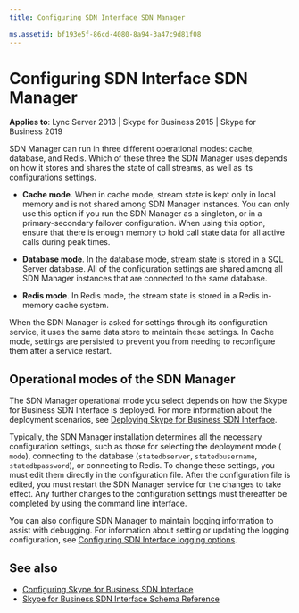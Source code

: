 ```yaml
---
title: Configuring SDN Interface SDN Manager
 
ms.assetid: bf193e5f-86cd-4080-8a94-3a47c9d81f08
---
```



# Configuring SDN Interface SDN Manager

 **Applies to**: Lync Server 2013 | Skype for Business 2015 | Skype for Business 2019

SDN Manager can run in three different operational modes: cache, database, and Redis. Which of these three the SDN Manager uses depends on how it stores and shares the state of call streams, as well as its configurations settings.
  
- **Cache mode**. When in cache mode, stream state is kept only in local memory and is not shared among SDN Manager instances. You can only use this option if you run the SDN Manager as a singleton, or in a primary-secondary failover configuration. When using this option, ensure that there is enough memory to hold call state data for all active calls during peak times.

- **Database mode**. In the database mode, stream state is stored in a SQL Server database. All of the configuration settings are shared among all SDN Manager instances that are connected to the same database.

- **Redis mode**. In Redis mode, the stream state is stored in a Redis in-memory cache system.

When the SDN Manager is asked for settings through its configuration service, it uses the same data store to maintain these settings. In Cache mode, settings are persisted to prevent you from needing to reconfigure them after a service restart.

## Operational modes of the SDN Manager

The SDN Manager operational mode you select depends on how the Skype for Business SDN Interface is deployed. For more information about the deployment scenarios, see [Deploying Skype for Business SDN Interface](deploying-the-sdn-interface.md).
  
Typically, the SDN Manager installation determines all the necessary configuration settings, such as those for selecting the deployment mode ( `mode`), connecting to the database (`statedbserver`, `statedbusername`, `statedbpassword`), or connecting to Redis. To change these settings, you must edit them directly in the configuration file. After the configuration file is edited, you must restart the SDN Manager service for the changes to take effect. Any further changes to the configuration settings must thereafter be completed by using the command line interface.
  
You can also configure SDN Manager to maintain logging information to assist with debugging. For information about setting or updating the logging configuration, see [Configuring SDN Interface logging options](configuring-logging-options.md).
  
## See also

<a name="bk_addresources"> </a>

- [Configuring Skype for Business SDN Interface](configuring-sdn-interface.md)
- [Skype for Business SDN Interface Schema Reference](skype-for-business-sdn-interface-schema-reference.md)

